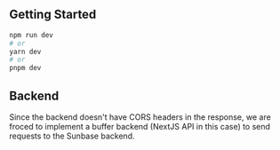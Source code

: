 ## Getting Started

```bash
npm run dev
# or
yarn dev
# or
pnpm dev
```

## Backend
Since the backend doesn't have CORS headers in the response, we are froced to implement a buffer backend (NextJS API in this case) to send requests to the Sunbase backend.
